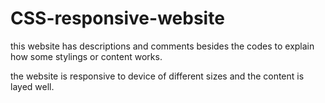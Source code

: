 # CSS-responsive-website

this website has descriptions and comments besides the codes to explain how some stylings or content works.

the website is responsive to device of different sizes and the content is layed well.
